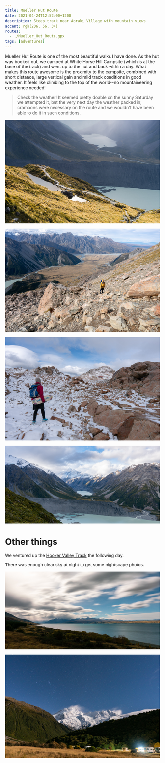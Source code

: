 ```yaml
---
title: Mueller Hut Route
date: 2021-04-24T12:52:00+1200
description: Steep track near Aoraki Village with mountain views
accent: rgb(206, 56, 34)
routes:
  - ./Mueller_Hut_Route.gpx
tags: [adventures]
---
```


Mueller Hut Route is one of the most beautiful walks I have done. As the hut was booked out, we camped at White Horse Hill Campsite (which is at the base of the track) and went up to the hut and back within a day. What makes this route awesome is the proximity to the campsite, combined with short distance, large vertical gain and mild track conditions in good weather. It feels like climbing to the top of the world--no mountaineering experience needed!

> Check the weather! It seemed pretty doable on the sunny Saturday we attempted it, but the very next day the weather packed in; crampons were necessary on the route and we wouldn't have been able to do it in such conditions.

![Sealy Tarns viewed from above, with Hooker Lake in the background][tarn]

![The last steep section of the track becomes rocky before rounding the corner][rocky]

![Approach to Mueller Hut. One of my tramping companions had brought a longboard up, because why not?][hut]

![Hooker Valley during the descent, with Aoraki taking pride of place at the head of the valley. The Mueller Glacier moraine wall sits in front.][hooker]

# Other things

We ventured up the [Hooker Valley Track](/hooker-valley) the following day.

There was enough clear sky at night to get some nightscape photos.

![We stopped shortly before Aoraki to take some photos across Lake Pukaki. The weather forecast was ominous; sure enough, we arrived at the campsite around 10pm to pouring rain.][nightroad]

![Mt Sefton viewed from the campsite. This night was clear and windy.][nightmount]

[tarn]: ./DSC07097.jpg
[rocky]: ./DSC07124.jpg
[hut]: ./DSC07152.jpg
[hooker]: ./DSC07218.jpg
[nightroad]: ./DSC07041.jpg
[nightmount]: ./DSC07223.jpg

